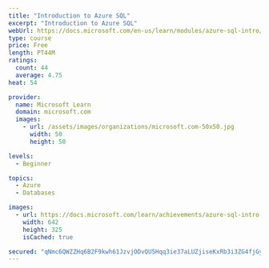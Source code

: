 ```yaml
---
title: "Introduction to Azure SQL"
excerpt: "Introduction to Azure SQL"
webUrl: https://docs.microsoft.com/en-us/learn/modules/azure-sql-intro/
type: course
price: Free
length: PT44M
ratings:
  count: 44
  average: 4.75
heat: 54

provider:
  name: Microsoft Learn
  domain: microsoft.com
  images:
    - url: /assets/images/organizations/microsoft.com-50x50.jpg
      width: 50
      height: 50

levels:
  - Beginner

topics:
  - Azure
  - Databases

images:
  - url: https://docs.microsoft.com/learn/achievements/azure-sql-intro-social.png
    width: 642
    height: 325
    isCached: true

secured: "qNmc6QWZZHq6B2F9kwh61JzvjODvQU5Hqq3ie37aLUZjiseKxRb3i3ZG4fjGymBHwJGYC3MASWEBwOpFAiBrVacQ65IsexFFlG94hBkQ7sITISWO8pBeH3EXVjiWyppWpCH0SuM0pmCWPfUWXbglmW2C0Q3Ko2hPfU8zIwz9b5h5NigDqPh4/zWRSDdoNURjZOQ+beQiHP2G8E6Tm5/DCMgxdlCghRvB1qdka5pxeAyPP0qf624YiCSEWkWR/ALEMhQclYv46LNLCQeYqU2pHz+XIDkdmM1TbIKpPK3s2oktA0YkD8JWOB8PIvr7NMj+t3+8hrHi1KO02jQVb6rhSUjBcAsbULuoipD2lKlDQE098qZKyximCML+trQJ+YgGKBuEI6+G9LmjpCLocF8Vbw==;iy1lIpjbajy8Tu/KO1hxrA=="
---
```


